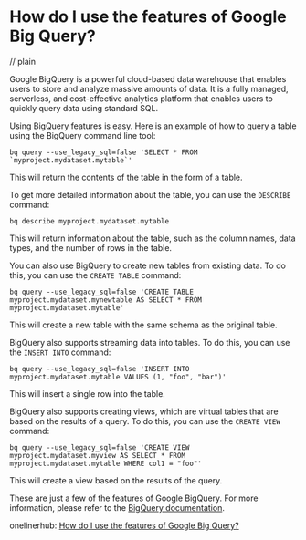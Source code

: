 # How do I use the features of Google Big Query?
// plain

Google BigQuery is a powerful cloud-based data warehouse that enables users to store and analyze massive amounts of data. It is a fully managed, serverless, and cost-effective analytics platform that enables users to quickly query data using standard SQL.

Using BigQuery features is easy. Here is an example of how to query a table using the BigQuery command line tool:

```
bq query --use_legacy_sql=false 'SELECT * FROM `myproject.mydataset.mytable`'
```

This will return the contents of the table in the form of a table.

To get more detailed information about the table, you can use the `DESCRIBE` command:

```
bq describe myproject.mydataset.mytable
```

This will return information about the table, such as the column names, data types, and the number of rows in the table.

You can also use BigQuery to create new tables from existing data. To do this, you can use the `CREATE TABLE` command:

```
bq query --use_legacy_sql=false 'CREATE TABLE myproject.mydataset.mynewtable AS SELECT * FROM myproject.mydataset.mytable'
```

This will create a new table with the same schema as the original table.

BigQuery also supports streaming data into tables. To do this, you can use the `INSERT INTO` command:

```
bq query --use_legacy_sql=false 'INSERT INTO myproject.mydataset.mytable VALUES (1, "foo", "bar")'
```

This will insert a single row into the table.

BigQuery also supports creating views, which are virtual tables that are based on the results of a query. To do this, you can use the `CREATE VIEW` command:

```
bq query --use_legacy_sql=false 'CREATE VIEW myproject.mydataset.myview AS SELECT * FROM myproject.mydataset.mytable WHERE col1 = "foo"'
```

This will create a view based on the results of the query.

These are just a few of the features of Google BigQuery. For more information, please refer to the [BigQuery documentation](https://cloud.google.com/bigquery/docs).

onelinerhub: [How do I use the features of Google Big Query?](https://onelinerhub.com/google-big-query/how-do-i-use-the-features-of-google-big-query)